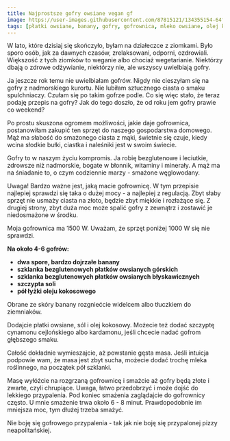 ```yaml
---
title: Najprostsze gofry owsiane vegan gf
image: https://user-images.githubusercontent.com/87815121/134355154-64f5cd44-cb1a-4831-97df-d3c6aed77997.jpeg
tags: [płatki owsiane, banany, gofry, gofrownica, mleko owsiane, olej kokosowy, śniadanie, deser, zero waste, vegan, gluten free]
---
```


W lato, które dzisiaj się skończyło, byłam na działeczce z ziomkami. Było sporo osób, jak za dawnych czasów, zrelaksowani, odporni, ozdrowiali. Większość
z tych ziomków to weganie albo chociaż wegetarianie. Niektórzy dbają o zdrowe odżywianie, niektórzy nie, ale wszyscy uwielbiają gofry. 

Ja jeszcze rok temu nie uwielbiałam gofrów. Nigdy nie cieszyłam się na gofry z nadmorskiego kurortu. Nie lubiłam sztucznego ciasta o smaku spulchniaczy.
Czułam się po takim gofrze podle. Co się więc stało, że teraz podaję przepis na gofry? Jak do tego doszło, że od roku jem gofry prawie co weekend?

Po prostu skuszona ogromem możliwości, jakie daje gofrownica, postanowiłam zakupić ten sprzęt do naszego gospodarstwa domowego.
Mąż ma słabość do smażonego ciasta z mąki, świetnie się czuje, kiedy wcina słodkie bułki, ciastka i naleśniki jest w swoim świecie. 

Gofry to w naszym życiu kompromis. Ja robię bezglutenowe i leciutkie, zdrowsze niż nadmorskie, bogate w błonnik, witaminy i minerały. A mąż
ma na śniadanie to, o czym codziennie marzy - smażone węglowodany. 

Uwaga! Bardzo ważne jest, jaką macie gofrownicę. W tym przepisie najlepiej sprawdzi się taka o dużej mocy - a najlepiej z regulacją. Zbyt słaby 
sprzęt nie usmaży ciasta na złoto, będzie zbyt miękkie i rozłażące się. Z drugiej strony, zbyt duża moc może spalić gofry z zewnątrz i zostawić je niedosmażone
w środku. 

Moja gofrownica ma 1500 W. Uważam, że sprzęt poniżej 1000 W się nie sprawdzi. 

**Na około 4-6 gofrów:**

- **dwa spore, bardzo dojrzałe banany**
- **szklanka bezglutenowych płatków owsianych górskich**
- **szklanka bezglutenowych płatków owsianych błyskawicznych**
- **szczypta soli**
- **pół łyżki oleju kokosowego**

Obrane ze skóry banany rozgniećcie widelcem albo tłuczkiem do ziemniaków. 

Dodajcie płatki owsiane, sól i olej kokosowy. Możecie też dodać szczyptę cynamonu cejlońskiego albo kardamonu, jeśli chcecie nadać gofrom głębszego smaku.

Całość dokładnie wymieszajcie, aż powstanie gęsta masa. Jeśli intuicja podpowie wam, że masa jest zbyt sucha, możecie dodać trochę mleka roślinnego, 
na początek pół szklanki. 

Masę wyłóżcie na rozgrzaną gofrownicę i smażcie aż gofry będą złote i zwarte, czyli chrupiące. Uwaga, łatwo przedobrzyć i może dojść do lekkiego przypalenia.
Pod koniec smażenia zaglądajcie do gofrownicy często. U mnie smażenie trwa około 6 - 8 minut. Prawdopodobnie im mniejsza moc, tym dłużej trzeba smażyć. 

Nie boję się gofrowego przypalenia - tak jak nie boję się przypalonej pizzy neapolitańskiej. 



